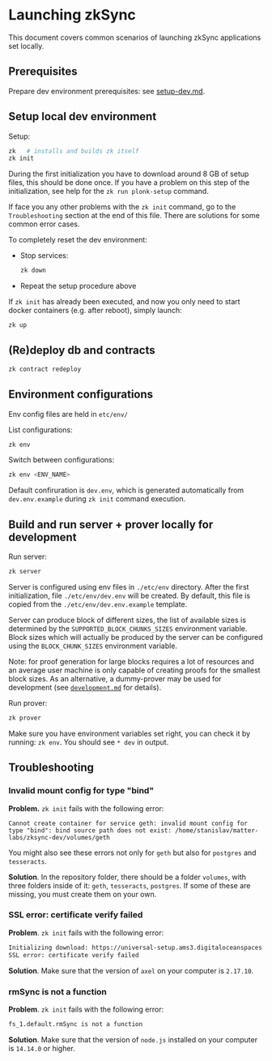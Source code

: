 # Launching zkSync

This document covers common scenarios of launching zkSync applications set locally.

## Prerequisites

Prepare dev environment prerequisites: see [setup-dev.md](setup-dev.md).

## Setup local dev environment

Setup:

```sh
zk   # installs and builds zk itself
zk init
```

During the first initialization you have to download around 8 GB of setup files, this should be done once. If you have a
problem on this step of the initialization, see help for the `zk run plonk-setup` command.

If face you any other problems with the `zk init` command, go to the `Troubleshooting` section at the end of this file.
There are solutions for some common error cases.

To completely reset the dev environment:

- Stop services:

  ```sh
  zk down
  ```

- Repeat the setup procedure above

If `zk init` has already been executed, and now you only need to start docker containers (e.g. after reboot), simply
launch:

```sh
zk up
```

## (Re)deploy db and contraсts

```sh
zk contract redeploy
```

## Environment configurations

Env config files are held in `etc/env/`

List configurations:

```sh
zk env
```

Switch between configurations:

```sh
zk env <ENV_NAME>
```

Default confiruration is `dev.env`, which is generated automatically from `dev.env.example` during `zk init` command
execution.

## Build and run server + prover locally for development

Run server:

```sh
zk server
```

Server is configured using env files in `./etc/env` directory. After the first initialization, file `./etc/env/dev.env`
will be created. By default, this file is copied from the `./etc/env/dev.env.example` template.

Server can produce block of different sizes, the list of available sizes is determined by the
`SUPPORTED_BLOCK_CHUNKS_SIZES` environment variable. Block sizes which will actually be produced by the server can be
configured using the `BLOCK_CHUNK_SIZES` environment variable.

Note: for proof generation for large blocks requires a lot of resources and an average user machine is only capable of
creating proofs for the smallest block sizes. As an alternative, a dummy-prover may be used for development (see
[`development.md`](development.md) for details).

Run prover:

```sh
zk prover
```

Make sure you have environment variables set right, you can check it by running: `zk env`. You should see `* dev` in
output.

## Troubleshooting

### Invalid mount config for type "bind"

**Problem.** `zk init` fails with the following error:

```
Cannot create container for service geth: invalid mount config for type "bind": bind source path does not exist: /home/stanislav/matter-labs/zksync-dev/volumes/geth
```

You might also see these errors not only for `geth` but also for `postgres` and `tesseracts`.

**Solution**. In the repository folder, there should be a folder `volumes`, with three folders inside of it: `geth`,
`tesseracts`, `postgres`. If some of these are missing, you must create them on your own.

### SSL error: certificate verify failed

**Problem**. `zk init` fails with the following error:

```sh
Initializing download: https://universal-setup.ams3.digitaloceanspaces.com/setup_2%5E20.key
SSL error: certificate verify failed
```

**Solution**. Make sure that the version of `axel` on your computer is `2.17.10`.

### rmSync is not a function

**Problem**. `zk init` fails with the following error:

```sh
fs_1.default.rmSync is not a function
```

**Solution**. Make sure that the version of `node.js` installed on your computer is `14.14.0` or higher.
